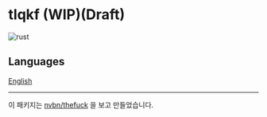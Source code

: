 # tlqkf (WIP)(Draft)

![rust](https://img.shields.io/badge/Rust-000000?style=for-the-badge&logo=rust&logoColor=white)

## Languages

[English](./README/en.md)

---

이 패키지는 [nvbn/thefuck](https://github.com/nvbn/thefuck) 을 보고 만들었습니다.
